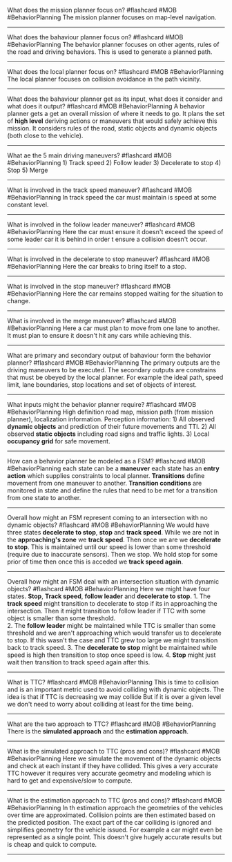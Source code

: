 What does the mission planner focus on? #flashcard #MOB #BehaviorPlanning 
	The mission planner focuses on map-level navigation.

---
What does the bahaviour planner focus on? #flashcard #MOB #BehaviorPlanning
	The behavior planner focuses on other agents, rules of the road and driving behaviors. This is used to generate a planned path.

---
What does the local planner focus on? #flashcard #MOB #BehaviorPlanning 
	The local planner focuses on collision avoidance in the path vicinity.

---
What does the bahaviour planner get as its input, what does it consider and what does it output? #flashcard #MOB #BehaviorPlanning 
	A behavior planner gets a get an overall mission of where it needs to go. It plans the set of **high level** deriving actions or maneuvers that would safely achieve this mission. It considers rules of the road, static objects and dynamic objects (both close to the vehicle).

---
What ae the 5 main driving maneuvers? #flashcard #MOB #BehaviorPlanning 
	1) Track speed
	2) Follow leader
	3) Decelerate to stop
	4) Stop
	5) Merge

---
What is involved in the track speed maneuver? #flashcard #MOB #BehaviorPlanning
	In track speed the car must maintain is speed at some constant level.

---
What is involved in the follow leader maneuver? #flashcard #MOB #BehaviorPlanning
	Here the car must ensure it doesn't exceed the speed of some leader car it is behind in order t ensure a collision doesn't occur.

---
What is involved in the decelerate to stop maneuver? #flashcard #MOB #BehaviorPlanning
	Here the car breaks to bring itself to a stop.

---
What is involved in the stop maneuver? #flashcard #MOB #BehaviorPlanning
	Here the car remains stopped waiting for the situation to change.

---
What is involved in the merge maneuver? #flashcard #MOB #BehaviorPlanning
	Here a car must plan to move from one lane to another. It must plan to ensure it doesn't hit any cars while achieving this.

---
What are primary and secondary output of bahaviour form the behavior planner? #flashcard #MOB #BehaviorPlanning
	The primary outputs are the driving maneuvers to be executed. The secondary outputs are constrains that must be obeyed by the local planner. For example the ideal path, speed limit, lane boundaries, stop locations and set of objects of interest.

---
What inputs might the behavior planner require? #flashcard #MOB #BehaviorPlanning 
	High definition road map, mission path (from mission planner), localization information. Perception information:
		1) All observed **dynamic objects** and prediction of their future movements and TTI.
		2) All observed **static objects** including road signs and traffic lights.
		3) Local **occupancy grid** for safe movement.

---
How can a behavior planner be modeled as a FSM? #flashcard #MOB #BehaviorPlanning 
	each state can be a **maneuver** each state has an **entry action** which supplies constraints to local planner. **Transitions** define movement from one maneuver to another. **Transition conditions** are monitored in state  and define the rules that need to be met for a transition from one state to another.

---
Overall how might an FSM represent coming to an intersection with no dynamic objects? #flashcard #MOB #BehaviorPlanning
	We would have three states **decelerate to stop**, **stop** and **track speed**. While we are not in the **approaching's zone** we **track speed**. Then once we are we **decelerate to stop**. This is maintained until our speed is lower than some threshold (require due to inaccurate sensors). Then we stop. We hold stop for some prior of time then once this is acceded we **track speed again**.

---
Overall how might an FSM deal with an intersection situation with dynamic objects? #flashcard #MOB #BehaviorPlanning
	Here we might have four states. **Stop**, **Track speed**, **follow leader** and **decelerate to stop**. 
	1. The **track speed** might transition to decelerate to stop if its in approaching the intersection. Then it might transition to follow leader if TTC with some object is smaller than some threshold.  
	2. The **follow leader** might be maintained while TTC is smaller than some threshold and  we aren't approaching which would transfer us to decelerate to stop. If this wasn't the case and TTC grew too large we might transition back to track speed.
	3. The **decelerate to stop** might be maintained while speed is high then transition to stop once speed is low.
	4. **Stop** might just wait then transition to track speed again after this.

---
What is TTC? #flashcard #MOB #BehaviorPlanning 
	This is time to collision and is an important metric used to avoid colliding with dynamic objects. The idea is that if TTC is decreasing we may collide But if it is over a given level we don't need to worry about colliding at least for the time being.

---
What are the two approach to TTC? #flashcard #MOB #BehaviorPlanning 
	There is the **simulated approach** and the **estimation approach**.

---
What is the simulated approach to TTC (pros and cons)? #flashcard #MOB #BehaviorPlanning 
	Here we simulate the movement of the dynamic objects and check at each instant if they have collided. This gives a very accurate TTC however it requires very accurate geometry and modeling which is hard to get and expensive/slow to compute.

---
What is the estimation approach to TTC (pros and cons)? #flashcard #MOB #BehaviorPlanning 
	In th estimation approach the geometries of the vehicles over time are approximated. Collision points are then estimated based on the predicted position. The exact part of the car colliding is ignored and simplifies geometry for the vehicle issued. For example a car might even be represented as a single point. This doesn't give hugely accurate results but is cheap and quick to compute.

---
